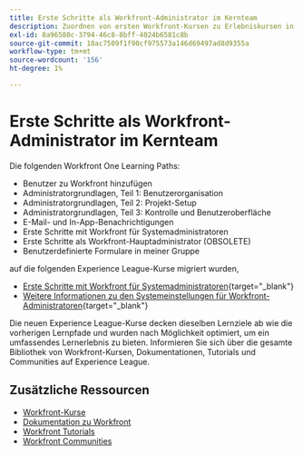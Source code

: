 ```yaml
---
title: Erste Schritte als Workfront-Administrator im Kernteam
description: Zuordnen von ersten Workfront-Kursen zu Erlebniskursen in Liga-Kursen
exl-id: 8a96580c-3794-46c8-8bff-4024b6581c8b
source-git-commit: 18ac7509f1f90cf975573a146d69497ad8d9355a
workflow-type: tm+mt
source-wordcount: '156'
ht-degree: 1%

---
```


# Erste Schritte als Workfront-Administrator im Kernteam

Die folgenden Workfront One Learning Paths:

* Benutzer zu Workfront hinzufügen
* Administratorgrundlagen, Teil 1: Benutzerorganisation
* Administratorgrundlagen, Teil 2: Projekt-Setup
* Administratorgrundlagen, Teil 3: Kontrolle und Benutzeroberfläche
* E-Mail- und In-App-Benachrichtigungen
* Erste Schritte mit Workfront für Systemadministratoren
* Erste Schritte als Workfront-Hauptadministrator (OBSOLETE)
* Benutzerdefinierte Formulare in meiner Gruppe

auf die folgenden Experience League-Kurse migriert wurden,

* [Erste Schritte mit Workfront für Systemadministratoren](https://experienceleague.adobe.com/?recommended=Workfront-A-1-2022.1.admin){target="_blank"}
* [Weitere Informationen zu den Systemeinstellungen für Workfront-Administratoren](https://experienceleague.adobe.com/?recommended=Workfront-A-1-2022.2.admin){target="_blank"}

Die neuen Experience League-Kurse decken dieselben Lernziele ab wie die vorherigen Lernpfade und wurden nach Möglichkeit optimiert, um ein umfassendes Lernerlebnis zu bieten.  Informieren Sie sich über die gesamte Bibliothek von Workfront-Kursen, Dokumentationen, Tutorials und Communities auf Experience League.

## Zusätzliche Ressourcen

* [Workfront-Kurse](https://experienceleague.adobe.com/?lang=en&amp;Solution=Workfront#courses)
* [Dokumentation zu Workfront](https://experienceleague.adobe.com/docs/workfront.html)
* [Workfront Tutorials](https://experienceleague.adobe.com/docs/workfront-learn/tutorials-workfront/home.html)
* [Workfront Communities](https://experienceleaguecommunities.adobe.com/t5/workfront/ct-p/workfront)
